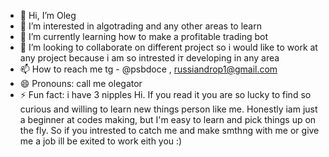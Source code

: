 - 👋 Hi, I’m Oleg
- 👀 I’m interested in algotrading and any other areas to learn
- 🌱 I’m currently learning how to make a profitable trading bot 
- 💞️ I’m looking to collaborate on different project so i would like to work at any project because i am so intrested iт developing in any area
- 📫 How to reach me tg - @psbdoce , russiandrop1@gmail.com 
- 😄 Pronouns:  call me olegator 
- ⚡ Fun fact: i have 3 nipples
Hi. If you read it you are so lucky to find so curious and willing to learn new things person like me. Honestly iam just a beginner at codes making, but I'm easy to learn and pick things up on the fly.
So if you intrested to catch me and make smthng with me or give me a job ill be exited to work eith you :)


